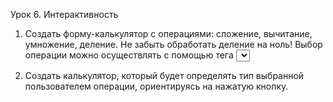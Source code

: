 Урок 6. Интерактивность

1. Создать форму-калькулятор с операциями: сложение, вычитание, умножение, деление. Не забыть обработать деление на ноль! Выбор операции можно осуществлять с помощью тега <select>.

2. Создать калькулятор, который будет определять тип выбранной пользователем операции, ориентируясь на нажатую кнопку.
